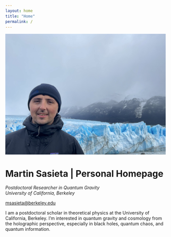 ```yaml
---
layout: home
title: "Home"
permalink: /
---
```


<div class="profile-header">
  <img src="/assets/images/profile.jpg" alt="Martin Sasieta" class="profile-photo">
  <div class="profile-text">
    <h1> <strong> Martin Sasieta </strong>| Personal Homepage</h1>
    <p><em>Postdoctoral Researcher in Quantum Gravity<br>
    University of California, Berkeley</em></p>
    <p><a href="mailto:msasieta@berkeley.edu">msasieta@berkeley.edu</a></p>
    <p>
      I am a postdoctoral scholar in theoretical physics at the University of California, Berkeley. I’m interested in quantum gravity and cosmology from the holographic perspective, especially in black holes, quantum chaos, and quantum information.
    </p>
  </div>
</div>
